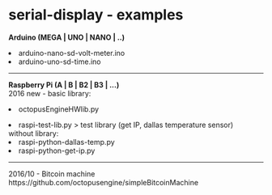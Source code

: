 # serial-display - examples

<b>Arduino (MEGA | UNO | NANO | ..)</b><br />
<li>arduino-nano-sd-volt-meter.ino<br />
<li>arduino-uno-sd-time.ino<br />
<hr />

<b>Raspberry Pi (A | B | B2 | B3 | ...)</b><br />
2016 new - basic library: <li>octopusEngineHWlib.py<br />
<li>raspi-test-lib.py > test library (get IP, dallas temperature sensor)<br />
without library:<br />
<li>raspi-python-dallas-temp.py<br />
<li>raspi-python-get-ip.py<br />

<hr />
2016/10 - Bitcoin machine<br>
https://github.com/octopusengine/simpleBitcoinMachine


